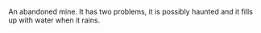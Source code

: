 An abandoned mine. It has two problems, it is possibly haunted and it fills up with water when it rains.